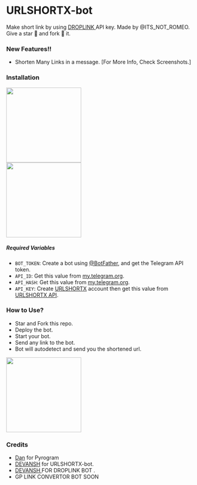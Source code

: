 # URLSHORTX-bot
Make short link by using [DROPLINK ](https://bit.ly/3pkR1ft) API key. Made by @ITS_NOT_ROMEO. Give a star 🌟 and fork 🍴 it.

### New Features!!

* Shorten Many Links in a message. [For More Info, Check Screenshots.]


### Installation

<p><a href="https://heroku.com/deploy?template=https://github.com/Devansh20055/droplink-convertor"> <img src="https://img.shields.io/badge/Deploy%20To%20Heroku-blueviolet?style=for-the-badge&logo=heroku" width="200"/></a><br/>
<a href="https://railway.app/new/template?template=https://github.com/Devansh20055/droplink-convertor&envs=API_KEY%2CAPI_HASH%2CAPI_ID%2CBOT_TOKEN"><img src="https://img.shields.io/badge/Deploy%20To%20Railway-purple?style=for-the-badge&logo=railway" width="200"/></a></p>

##### Required Variables

* `BOT_TOKEN`: Create a bot using [@BotFather](https://t.me/BotFather), and get the Telegram API token.
* `API_ID`: Get this value from [my.telegram.org](https://my.telegram.org/apps).
* `API_HASH`: Get this value from [my.telegram.org](https://my.telegram.org/apps).
* `API_KEY`: Create [URLSHORTX](https://bit.ly/3pkR1ft) account then get this value from [URLSHORTX API](https://droplink.co/api).

### How to Use?

* Star and Fork this repo.
* Deploy the bot.
* Start your bot.
* Send any link to the bot.
* Bot will autodetect and send you the shortened url.

<a href="https://github.com/Devansh20055/droplink-convertor/"><img src="https://img.shields.io/badge/See%20Screenshots-white?style=for-the-badge&logo=telegram" width="200"/></a>

### Credits

* <a href="https://github.com/delivrance">Dan</a> for Pyrogram
* <a href="https://github.com/Devansh20055/LINK-SHORTER">DEVANSH</a> for URLSHORTX-bot.
* <a href = "https://github.com/Devansh20055/droplink-convertor"> DEVANSH </a> FOR DROPLINK BOT .
* GP LINK CONVERTOR BOT SOON 
